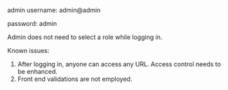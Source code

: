 admin username: admin@admin

password: admin

Admin does not need to select a role while logging in.

Known issues: 
1. After logging in, anyone can access any URL. Access control needs to be enhanced.
2. Front end validations are not employed.
